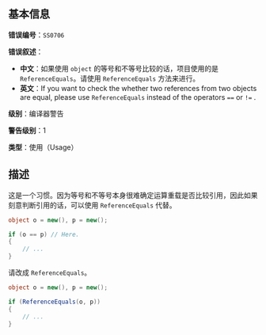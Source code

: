 ## 基本信息

**错误编号**：`SS0706`

**错误叙述**：

* **中文**：如果使用 `object` 的等号和不等号比较的话，项目使用的是 `ReferenceEquals`。请使用 `ReferenceEquals` 方法来进行。
* **英文**：If you want to check the whether two references from two objects are equal, please use `ReferenceEquals` instead of the operators `==` or `!=` .

**级别**：编译器警告

**警告级别**：1

**类型**：使用（Usage）

## 描述

这是一个习惯。因为等号和不等号本身很难确定运算重载是否比较引用，因此如果刻意判断引用的话，可以使用 `ReferenceEquals` 代替。

```csharp
object o = new(), p = new();

if (o == p) // Here.
{
    // ...
}
```

请改成 `ReferenceEquals`。

```csharp
object o = new(), p = new();

if (ReferenceEquals(o, p))
{
    // ...
}
```